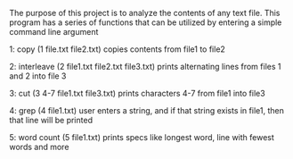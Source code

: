 The purpose of this project is to analyze the contents of any text file.
This program has a series of functions that can be utilized by entering a simple command line argument

1: copy (1 file.txt file2.txt)
copies contents from file1 to file2

2: interleave (2 file1.txt file2.txt file3.txt)
prints alternating lines from files 1 and 2 into file 3

3: cut (3 4-7 file1.txt file3.txt)
prints characters 4-7 from file1 into file3

4: grep (4 file1.txt)
user enters a string, and if that string exists in file1, then that line will be printed

5: word count (5 file1.txt)
prints specs like longest word, line with fewest words and more
  
